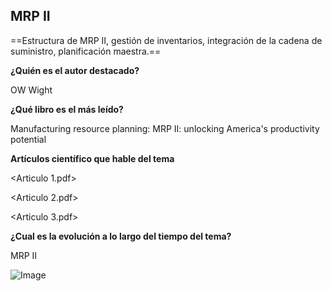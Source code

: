 ## MRP II

==Estructura de MRP II, gestión de inventarios,
integración de la cadena de suministro,
planificación maestra.==

**¿Quién es el autor destacado?**

OW Wight

**¿Qué libro es el más leído?**

Manufacturing resource planning: MRP II: unlocking America's productivity potential

**Artículos científico que hable del tema**

<Articulo 1.pdf>

<Articulo 2.pdf>

<Articulo 3.pdf>


**¿Cual es la evolución a lo largo del tiempo del tema?**

MRP II

![Image](https://github.com/user-attachments/assets/1c095a2c-9bdb-4c4b-9f93-f904d0b57c3f)
